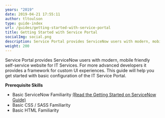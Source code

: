 ```yaml
---
years: "2019"
date: 2019-04-21 17:55:11
author: tltoulson
type: guide-index
url: /guides/getting-started-with-service-portal
title: Getting Started with Service Portal
socialImg: social.png
description: Service Portal provides ServiceNow users with modern, mobile friendly self-service website for IT Services. For more advanced developers it provides a framework for custom UI experiences. This guide will help you get started with basic configuration of the IT Service Portal.
weight: 200
---
```


Service Portal provides ServiceNow users with modern, mobile friendly self-service website for IT Services. For more advanced developers it provides a framework for custom UI experiences. This guide will help you get started with basic configuration of the IT Service Portal.

**Prerequisite Skills**

- Basic ServiceNow Familiarity [(Read the Getting Started on ServiceNow Guide)][1]
- Basic CSS / SASS Familiarity
- Basic HTML Familiarity

[1]: /guides/getting-started-on-servicenow
